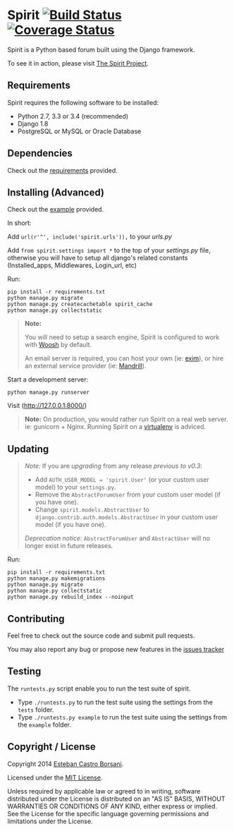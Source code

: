 # Spirit [![Build Status](https://travis-ci.org/nitely/Spirit.png)](https://travis-ci.org/nitely/Spirit) [![Coverage Status](https://coveralls.io/repos/nitely/Spirit/badge.png)](https://coveralls.io/r/nitely/Spirit)

Spirit is a Python based forum built using the Django framework.

To see it in action, please visit [The Spirit Project](http://spirit-project.com/).

## Requirements

Spirit requires the following software to be installed:

* Python 2.7, 3.3 or 3.4 (recommended)
* Django 1.8
* PostgreSQL or MySQL or Oracle Database

## Dependencies

Check out the [requirements](https://github.com/nitely/Spirit/blob/master/requirements.txt) provided.

## Installing (Advanced)

Check out the [example](https://github.com/nitely/Spirit/tree/master/example) provided.

In short:

Add `url(r'^', include('spirit.urls')),` to your *urls.py*

Add `from spirit.settings import *` to the top of your *settings.py* file,
otherwise you will have to setup all django's related constants (Installed_apps, Middlewares, Login_url, etc)

Run:

    pip install -r requirements.txt
    python manage.py migrate
    python manage.py createcachetable spirit_cache
    python manage.py collectstatic

> **Note:**
>
> You will need to setup a search engine,
> Spirit is configured to work with [Woosh](https://bitbucket.org/mchaput/whoosh/wiki/Home) by default.
>
> An email server is required, you can host your own (ie: [exim](http://www.exim.org/)),
> or hire an external service provider (ie: [Mandrill](http://mandrill.com/)).

Start a development server:

    python manage.py runserver

Visit (http://127.0.0.1:8000/)

> **Note:** On production, you would rather run Spirit on a real web server. ie: gunicorn + Nginx.
> Running Spirit on a [virtualenv](http://www.virtualenv.org) is adviced.

## Updating

> *Note:* If you are *upgrading* from any release *previous to v0.3*:
> * Add `AUTH_USER_MODEL = 'spirit.User'` (or your custom user model) to your `settings.py`.
> * Remove the `AbstractForumUser` from your custom user model (if you have one).
> * Change `spirit.models.AbstractUser` to `django.contrib.auth.models.AbstractUser` in your custom user model (if you have one).
>
> *Deprecation notice:* `AbstractForumUser` and `AbstractUser` will no longer exist in future releases.

Run:

    pip install -r requirements.txt
    python manage.py makemigrations
    python manage.py migrate
    python manage.py collectstatic
    python manage.py rebuild_index --noinput

## Contributing

Feel free to check out the source code and submit pull requests.

You may also report any bug or propose new features in the [issues tracker](https://github.com/nitely/Spirit/issues)

## Testing

The `runtests.py` script enable you to run the test suite of spirit.

- Type `./runtests.py` to run the test suite using the settings from the `tests` folder.
- Type `./runtests.py example` to run the test suite using the settings from the `example` folder.

## Copyright / License

Copyright 2014 [Esteban Castro Borsani](https://github.com/nitely).

Licensed under the [MIT License](https://github.com/nitely/Spirit/blob/master/LICENSE).

Unless required by applicable law or agreed to in writing,
software distributed under the License is distributed on an "AS IS" BASIS,
WITHOUT WARRANTIES OR CONDITIONS OF ANY KIND, either express or implied.
See the License for the specific language governing permissions and limitations under the License.
